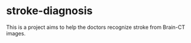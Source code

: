 # stroke-diagnosis
This is a project aims to help the doctors recognize stroke from Brain-CT images.
